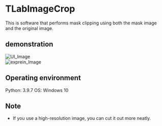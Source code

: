 # TLabImageCrop
This is software that performs mask clipping using both the mask image and the original image.  

## demonstration
![UI_Image](https://user-images.githubusercontent.com/121733943/210417448-ea13c818-c1f3-428c-8c33-e7c52565c292.png)  
![exprein_Image](https://user-images.githubusercontent.com/121733943/213297583-60b8a58e-1b32-4e3e-a0de-b9ef9ee1bd57.png)  

## Operating environment
Python: 3.9.7
OS: Windows 10

## Note
- If you use a high-resolution image, you can cut it out more neatly.  
